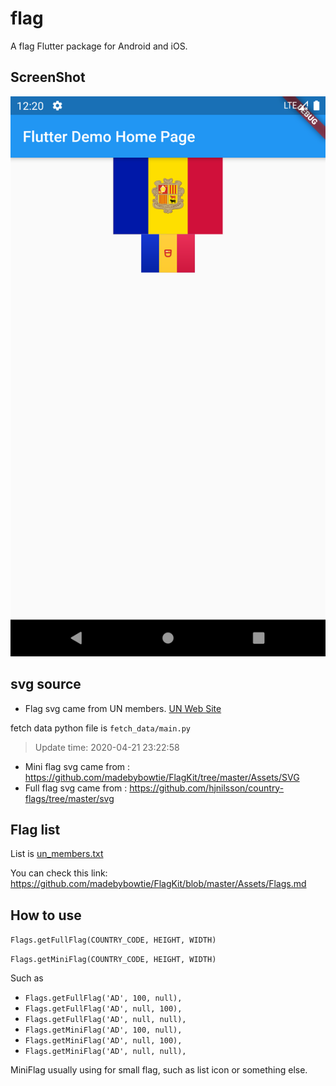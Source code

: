 # flag

A flag Flutter package for Android and iOS.

## ScreenShot
![Screenshot](./github/image.png)

## svg source
* Flag svg came from UN members. [UN Web Site](https://www.un.org/en/member-states/index.html) 

fetch data python file is `fetch_data/main.py`
> Update time: 2020-04-21 23:22:58
* Mini flag svg came from : https://github.com/madebybowtie/FlagKit/tree/master/Assets/SVG
* Full flag svg came from : https://github.com/hjnilsson/country-flags/tree/master/svg

## Flag list

List is [un_members.txt](./un_members.txt)

You can check this link: https://github.com/madebybowtie/FlagKit/blob/master/Assets/Flags.md

## How to use

`Flags.getFullFlag(COUNTRY_CODE, HEIGHT, WIDTH)`

`Flags.getMiniFlag(COUNTRY_CODE, HEIGHT, WIDTH)`

Such as
* `Flags.getFullFlag('AD', 100, null),`
* `Flags.getFullFlag('AD', null, 100),`
* `Flags.getFullFlag('AD', null, null),`
* `Flags.getMiniFlag('AD', 100, null),`
* `Flags.getMiniFlag('AD', null, 100),`
* `Flags.getMiniFlag('AD', null, null),`

MiniFlag usually using for small flag, such as list icon or something else.